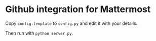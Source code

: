# Github integration for Mattermost

Copy `config.template` to `config.py` and edit it with your details.

Then run with `python server.py`.
